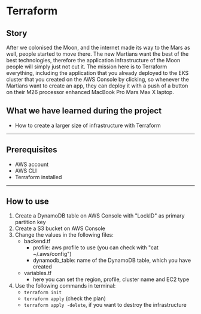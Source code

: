 # Terraform

## Story

After we colonised the Moon, and the internet made its way to the Mars as well, people started to move there. The new Martians want the best of the best technologies, therefore the application infrastructure of the Moon people will simply just not cut it. The mission here is to Terraform everything, including the application that you already deployed to the EKS cluster that you created on the AWS Console by clicking, so whenever the Martians want to create an app, they can deploy it with a push of a button on their M26 processor enhanced MacBook Pro Mars Max X laptop.

## What we have learned during the project

- How to create a larger size of infrastructure with Terraform

---

## Prerequisites

- AWS account
- AWS CLI
- Terraform installed

---

## How to use

1. Create a DynamoDB table on AWS Console with "LockID" as primary partition key
2. Create a S3 bucket on AWS Console
3. Change the values in the following files:
    - backend.tf 
        - profile: aws profile to use (you can check with "cat ~/.aws/config")
        - dynamodb_table: name of the DynamoDB table, which you have created
    - variables.tf
        - here you can set the region, profile, cluster name and EC2 type
4. Use the following commands in terminal:
    - `terraform init`
    - `terraform apply` (check the plan)
    - `terraform apply -delete`, if you want to destroy the infrastructure
    
